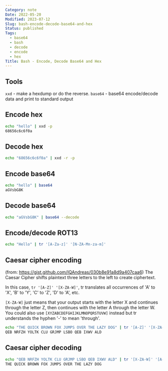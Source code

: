 ```yaml
---
Category: note
Date: 2022-05-20
Modified: 2023-07-12
Slug: bash-encode-decode-base64-and-hex
Status: published
Tags:
  - base64
  - bash
  - decode
  - encode
  - hex
Title: Bash - Encode, Decode Base64 and Hex
---
```


## Tools

`xxd` - make a hexdump or do the reverse.
`base64` - base64 encode/decode data and print to standard output

## Encode hex

```sh
echo "hello" | xxd -p
68656c6c6f0a
```

## Decode hex

```sh
echo "68656c6c6f0a" | xxd -r -p
```

## Encode base64

```sh
echo "hello" | base64
aGVsbG8K
```

## Decode base64

```sh
echo "aGVsbG8K" | base64 --decode
```

## Encode/decode ROT13

```sh
echo "Hello" | tr '[A-Za-z]' '[N-ZA-Mn-za-m]'
```

## Caesar cipher encoding

(from: <https://gist.github.com/IQAndreas/030b8e91a8d9a407caa6>)
The Caesar Cipher shifts plaintext three letters to the left to create ciphertext.

In this case, `tr '[A-Z]' '[X-ZA-W]'`, tr translates all occurrences of 'A' to 'X', 'B' to 'Y', 'C' to 'Z', 'D' to 'A', etc.

`[X-ZA-W]` just means that your output starts with the letter X and continues through the letter Z, then continues with the letter A through the letter W. You could also use `[XYZABCDEFGHIJKLMNOPQRSTUVW]` instead but tr understands the hyphen '-' to mean 'through'.

```sh
echo "THE QUICK BROWN FOX JUMPS OVER THE LAZY DOG" | tr '[A-Z]' '[X-ZA-W]'
QEB NRFZH YOLTK CLU GRJMP LSBO QEB IXWV ALD
```

## Caesar cipher decoding

```sh
echo "QEB NRFZH YOLTK CLU GRJMP LSBO QEB IXWV ALD" | tr '[X-ZA-W]' '[A-Z]'
THE QUICK BROWN FOX JUMPS OVER THE LAZY DOG
```
